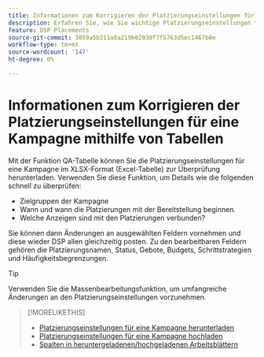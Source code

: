 ```yaml
---
title: Informationen zum Korrigieren der Platzierungseinstellungen für eine Kampagne mithilfe von Tabellen
description: Erfahren Sie, wie Sie wichtige Platzierungseinstellungen für eine Kampagne mithilfe von Excel QA-Tabellen überprüfen und bearbeiten.
feature: DSP Placements
source-git-commit: 3059a5b211a8a219b02930f7f5763d5ec1467b8e
workflow-type: tm+mt
source-wordcount: '147'
ht-degree: 0%

---
```


# Informationen zum Korrigieren der Platzierungseinstellungen für eine Kampagne mithilfe von Tabellen

Mit der Funktion QA-Tabelle können Sie die Platzierungseinstellungen für eine Kampagne im XLSX-Format (Excel-Tabelle) zur Überprüfung herunterladen. Verwenden Sie diese Funktion, um Details wie die folgenden schnell zu überprüfen:

* Zielgruppen der Kampagne
* Wann und wann die Platzierungen mit der Bereitstellung beginnen.
* Welche Anzeigen sind mit den Platzierungen verbunden?

Sie können dann Änderungen an ausgewählten Feldern vornehmen und diese wieder DSP allen gleichzeitig posten. Zu den bearbeitbaren Feldern gehören die Platzierungsnamen, Status, Gebote, Budgets, Schrittstrategien und Häufigkeitsbegrenzungen.

>[!TIP]
>
>Verwenden Sie die Massenbearbeitungsfunktion, um umfangreiche Änderungen an den Platzierungseinstellungen vorzunehmen.<!-- add link once we have help on it -->

>[!MORELIKETHIS]
>
>* [Platzierungseinstellungen für eine Kampagne herunterladen](qa-sheet-download.md)
>* [Platzierungseinstellungen für eine Kampagne hochladen](qa-sheet-upload.md)
>* [Spalten in heruntergeladenen/hochgeladenen Arbeitsblättern](qa-sheet-columns.md)

